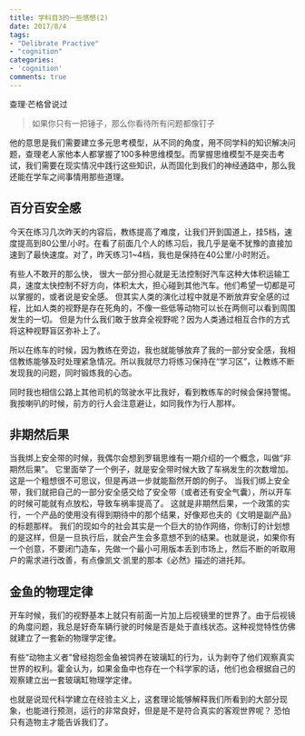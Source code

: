 ```yaml
---
title: 学科目3的一些感想(2)
date: 2017/8/4
tags:
- "Delibrate Practive"
- "cognition"
categories:
- 'cognition'
comments: true
---
```


查理·芒格曾说过
> 如果你只有一把锤子，那么你看待所有问题都像钉子

他的意思是我们需要建立多元思考模型，从不同的角度，用不同学科的知识解决问题，查理老人家他本人都掌握了100多种思维模型。而掌握思维模型不是突击考试，我们需要在现实情况中践行这些知识，从而固化到我们的神经通路中，那么我还能在学车之间事情用那些道理。

## 百分百安全感
今天在练习几次昨天的内容后，教练提高了难度，让我们开到国道上，挂5档，速度提高到80公里/小时。在看了前面几个人的练习后，我几乎是毫不犹豫的直接加速到了最快速度。对了，昨天练习1~4档，我也是保持在40公里/小时附近。

有些人不敢开的那么快， 很大一部分担心就是无法控制好汽车这种大体积运输工具，速度太快控制不好方向，体积太大，担心碰到其他汽车。他们希望一切都是可以掌握的，或者说是安全感。 但其实人类的演化过程中就是不断放弃安全感的过程，比如人类的视野是存在死角的，不像一些低等动物可以长在两侧可以看到周围发生的一切。 但是为什么我们敢于放弃全视野呢？因为人类通过相互合作的方式将这种视野盲区弥补上了。


所以在练车的时候，因为教练在旁边，我也就能够放弃了我的一部分安全感，我相信教练能够及时处理紧急情况。所以我就尽力将练习保持在“学习区”，让教练不断发现我的问题，同时锻炼我的心态。

同时我也相信公路上其他司机的驾驶水平比我好，看到教练车的时候会保持警惕。 我按喇叭的时候，前方的行人会注意避让，如同我作为行人那样。

## 非期然后果
当我绑上安全带的时候，我偶尔会想到罗辑思维有一期介绍的一个概念，叫做“非期然后果”。 它里面举了一个例子，就是安全带时候大致了车祸发生的次数增加。这是一个粗想很不可思议，但是再进一步就能豁然开朗的例子。 当我们绑上安全带，我们就把自己的一部分安全感交给了安全带（或者还有安全气囊），所以开车的时候可能就有点放松，导致车祸率提高了。 这就是非期然后果，一个政策的实行，一个产品的使用没有得到期待中的那个结果，好像郑也夫的《文明是副产品》的标题那样。 我们的现如今的社会其实是一个巨大的协作网络，你制订的计划想的是这样，但是一旦执行后，就会产生会多意想不到的结果。也就是说，如果你有一个创意，不要闭门造车，先做一个最小可用版本丢到市场上，然后不断的听取用户的需求进行改善，有点像凯文·凯里的那本《必然》描述的进托邦。

## 金鱼的物理定律
开车时候，我们的视野基本上就只有前面一片加上后视镜里的世界了。由于后视镜的角度问题，我总是好奇车辆行驶的时候是否是处于直线状态。这种视觉特性仿佛就建立了一套新的物理学定律。

有些“动物主义者”曾经抱怨金鱼被饲养在玻璃缸的行为，认为剥夺了他们观察真实世界的权利。霍金认为，如果金鱼中也存在一个科学家的话，他们也会根据自己的观察建立出一套玻璃缸物理学定律。

也就是说现代科学建立在经验主义上，这套理论能够解释我们所看到的大部分现象，也能进行预测，运行的非常良好，但是是不是符合真实的客观世界呢？ 恐怕只有造物主才能告诉我们了。

